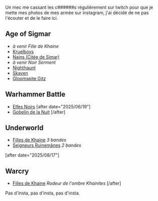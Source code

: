
Un mec me cassant les c######s régulièrement sur twitch pour que je mette mes photos de mes armée sur instagram, j'ai décidé de ne pas l'écouter et de le faire ici.

## Age of Sigmar

- _à venir Fille de Khaine_
- [Kruelboys](2024/kruelboyz-dominion.html)
- [Nains (Citée de Simar)](2024/armee-naine-cos.html)
- _à venir Noir Serment_
- [Nighthaunt](2023/armee-nighthaunt.html)
- [Skaven](2023/armee-skaven.html)
- [Gloomspite Gitz](2025/armee-gloomspite-gitz.html)

## Warhammer Battle

- [Elfes Noirs](2024/armee-elfes-noirs.html)
[after date="2025/06/19"]
- [Gobelin de la Nuit](2025/armee-gobs./html)
[/after]

## Underworld

- [Filles de Khaine](2024/underworld-dok.html) _3 bandes_
- [Seigneurs Ruinemânes](2024/underworld-soulblight.html) _2 bandes_

[after date="2025/08/17"]
## Warcry

- [Filles de Khaine](2025/warcry-dok.html) _Rodeur de l'ombre Khainites_
[/after]

Pas d'insta, pas d'insta, pas d'insta.
